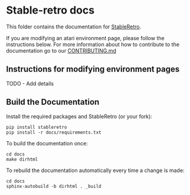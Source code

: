 # Stable-retro docs

This folder contains the documentation for [StableRetro](https://github.com/Farama-Foundation/stable-retro).

If you are modifying an atari environment page, please follow the instructions below. For more information about how to contribute to the documentation go to our [CONTRIBUTING.md](https://github.com/Farama-Foundation/Celshast/blob/main/CONTRIBUTING.md)

## Instructions for modifying environment pages

TODO - Add details

## Build the Documentation

Install the required packages and StableRetro (or your fork):

```
pip install stableretro
pip install -r docs/requirements.txt
```

To build the documentation once:

```
cd docs
make dirhtml
```

To rebuild the documentation automatically every time a change is made:

```
cd docs
sphinx-autobuild -b dirhtml . _build
```
